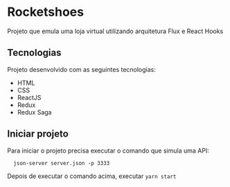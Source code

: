 # Rocketshoes
Projeto que emula uma loja virtual utilizando arquitetura Flux e React Hooks

## Tecnologias

Projeto desenvolvido com as seguintes tecnologias:
- HTML
- CSS
- ReactJS
- Redux
- Redux Saga

## Iniciar projeto

Para iniciar o projeto precisa executar o comando que simula uma API:
```
  json-server server.json -p 3333
```

Depois de executar o comando acima, executar ``` yarn start ```
